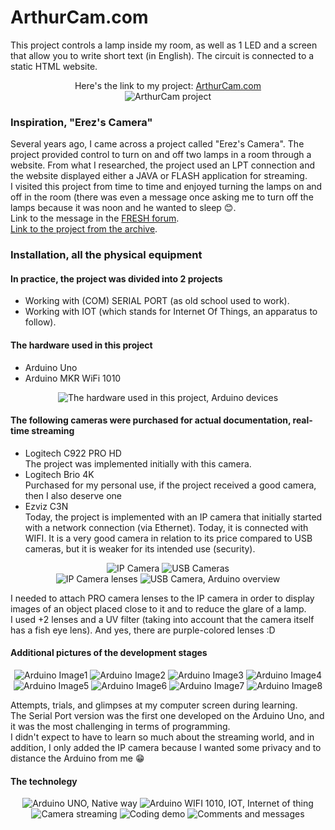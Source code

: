 # ArthurCam.com

<p>
This project controls a lamp inside my room, as well as 1 LED and a screen that allow you to write short text (in English). The circuit is connected to a static HTML website.
</p>

<p align="center">
  Here's the link to my project: <a href="https://ArthurCam.com">ArthurCam.com</a><br>
  <img src="https://i.imgur.com/m8ThomE.png" alt="ArthurCam project">
</p>

<h3>Inspiration, "Erez's Camera"</h3>
<p>

Several years ago, I came across a project called "Erez's Camera". The project provided control to turn on and off two lamps in a room through a website. From what I researched, the project used an LPT connection and the website displayed either a JAVA or FLASH application for streaming.<br>
I visited this project from time to time and enjoyed turning the lamps on and off in the room (there was even a message once asking me to turn off the lamps because it was noon and he wanted to sleep 😊.<br>
Link to the message in the <a href="https://www.fresh.co.il/vBulletin/showthread.php?t=330906&highlight">FRESH forum</a>.<br>
<a href="https://web.archive.org/web/20050921232227/http://erez.myftp.org:80/">Link to the project from the archive</a>.
</p>

<h3>Installation, all the physical equipment</h3>
<h4>In practice, the project was divided into 2 projects</h4>
<p>
<ul>
  <li>Working with (COM) SERIAL PORT (as old school used to work).</li>
  <li>Working with IOT (which stands for Internet Of Things, an apparatus to follow).</li>
</ul>
</p>

<h4>The hardware used in this project</h4>
<p>
<ul>
  <li>Arduino Uno</li>
  <li>Arduino MKR WiFi 1010</li>
</ul>
</p>
<p align="center">
  <img src="https://i.imgur.com/BSBjCrF.jpg" alt="The hardware used in this project, Arduino devices">
</p>

<h4>The following cameras were purchased for actual documentation, real-time streaming</h4>
<p>
<ul>
  <li>
    Logitech C922 PRO HD<br>
    The project was implemented initially with this camera.
  </li>
  <li>
    Logitech Brio 4K<br>
    Purchased for my personal use, if the project received a good camera, then I also deserve one
  </li>
  <li>
    Ezviz C3N<br>
    Today, the project is implemented with an IP camera that initially started with a network connection (via Ethernet). Today, it is connected with WIFI. It is a very good camera in relation to its price compared to USB cameras, but it is weaker for its intended use (security).
  </li>
</ul>
</p>
<p align="center">
  <img src="https://i.imgur.com/gWbANAN.jpg" alt="IP Camera">
  <img src="https://i.imgur.com/QuoaMWM.jpg" alt="USB Cameras">
  <br>
  <img src="https://i.imgur.com/OtPDCBt.jpg" alt="IP Camera lenses">
  <img src="https://i.imgur.com/kIjaTsW.jpg" alt="USB Camera, Arduino overview">
</p>
<p>
I needed to attach PRO camera lenses to the IP camera in order to display images of an object placed close to it and to reduce the glare of a lamp.<br>
I used +2 lenses and a UV filter (taking into account that the camera itself has a fish eye lens). And yes, there are purple-colored lenses :D<br>
</p>
<h4>Additional pictures of the development stages</h4>
<p align="center">
  <img src="https://i.imgur.com/mmLEh9f.jpg" alt="Arduino Image1">
  <img src="https://i.imgur.com/Lc4XLnR.jpg" alt="Arduino Image2">
  <img src="https://i.imgur.com/9xuJrbd.jpg" alt="Arduino Image3">
  <img src="https://i.imgur.com/yfVu8se.jpg" alt="Arduino Image4">
  <img src="https://i.imgur.com/jnrdMXz.jpg" alt="Arduino Image5">
  <img src="https://i.imgur.com/boFj94J.jpg" alt="Arduino Image6">
  <img src="https://i.imgur.com/8riDs9e.jpg" alt="Arduino Image7">
  <img src="https://i.imgur.com/KipmqlF.jpg" alt="Arduino Image8">
</p>

<p>
Attempts, trials, and glimpses at my computer screen during learning.<br>
The Serial Port version was the first one developed on the Arduino Uno, and it was the most challenging in terms of programming.<br>
I didn't expect to have to learn so much about the streaming world, and in addition, I only added the IP camera because I wanted some privacy and to distance the Arduino from me 😁<br>
</p>

<h4>The technolegy</h4>
<p align="center">
  <img src="https://i.imgur.com/2nZTK76.png" alt="Arduino UNO, Native way">
  <img src="https://i.imgur.com/ErrjfLg.png" alt="Arduino WIFI 1010, IOT, Internet of thing">
  <img src="https://i.imgur.com/6Hgzxgb.png" alt="Camera streaming">
  <img src="https://i.imgur.com/VpbjdQ4.png" alt="Coding demo">
  <img src="https://i.imgur.com/46PUbbR.png" alt="Comments and messages">
</p>
